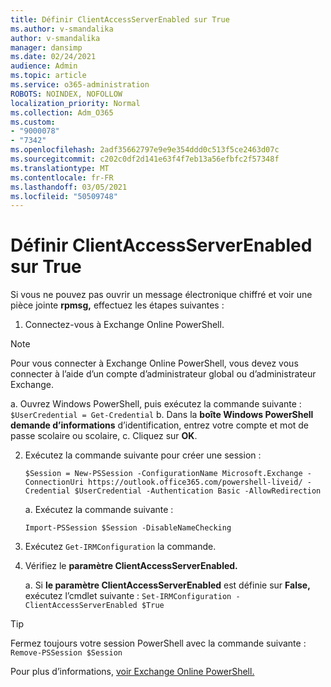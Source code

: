 ```yaml
---
title: Définir ClientAccessServerEnabled sur True
ms.author: v-smandalika
author: v-smandalika
manager: dansimp
ms.date: 02/24/2021
audience: Admin
ms.topic: article
ms.service: o365-administration
ROBOTS: NOINDEX, NOFOLLOW
localization_priority: Normal
ms.collection: Adm_O365
ms.custom:
- "9000078"
- "7342"
ms.openlocfilehash: 2adf35662797e9e9e354ddd0c513f5ce2463d07c
ms.sourcegitcommit: c202c0df2d141e63f4f7eb13a56efbfc2f57348f
ms.translationtype: MT
ms.contentlocale: fr-FR
ms.lasthandoff: 03/05/2021
ms.locfileid: "50509748"
---
```

# <a name="set-clientaccessserverenabled-to-true"></a>Définir ClientAccessServerEnabled sur True

Si vous ne pouvez pas ouvrir un message électronique chiffré et voir une pièce jointe **rpmsg,** effectuez les étapes suivantes :

1. Connectez-vous à Exchange Online PowerShell.

> [!NOTE]
> Pour vous connecter à Exchange Online PowerShell, vous devez vous connecter à l’aide d’un compte d’administrateur global ou d’administrateur Exchange.

   a. Ouvrez Windows PowerShell, puis exécutez la commande suivante : `$UserCredential = Get-Credential`
b. Dans la **boîte Windows PowerShell demande d’informations** d’identification, entrez votre compte et mot de passe scolaire ou scolaire, c. Cliquez sur **OK**. 

2. Exécutez la commande suivante pour créer une session :

    `$Session = New-PSSession -ConfigurationName Microsoft.Exchange -ConnectionUri https://outlook.office365.com/powershell-liveid/ -Credential $UserCredential -Authentication Basic -AllowRedirection`

    a. Exécutez la commande suivante :
    
    `Import-PSSession $Session -DisableNameChecking`

3. Exécutez `Get-IRMConfiguration` la commande.

4. Vérifiez le **paramètre ClientAccessServerEnabled.** 

    a. Si **le paramètre ClientAccessServerEnabled** est définie sur **False,** exécutez l’cmdlet suivante : `Set-IRMConfiguration -ClientAccessServerEnabled $True`

> [!TIP]
> Fermez toujours votre session PowerShell avec la commande suivante : `Remove-PSSession $Session`

Pour plus d’informations, [voir Exchange Online PowerShell.](https://docs.microsoft.com/powershell/exchange/connect-to-exchange-online-powershell)

